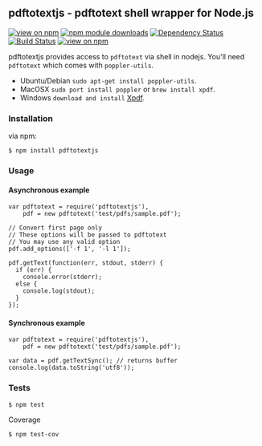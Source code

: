 ## pdftotextjs - pdftotext shell wrapper for Node.js

[![view on npm](http://img.shields.io/npm/v/pdftotextjs.svg)](https://www.npmjs.org/package/pdftotextjs)
[![npm module downloads](http://img.shields.io/npm/dt/pdftotextjs.svg)](https://www.npmjs.org/package/pdftotextjs)
[![Dependency Status](https://david-dm.org/fagbokforlaget/pdftotextjs.svg)](https://david-dm.org/fagbokforlaget/pdftotextjs)
[![Build Status](https://travis-ci.org/fagbokforlaget/pdftotextjs.svg)](https://travis-ci.org/fagbokforlaget/pdftotextjs)
[![view on npm](http://img.shields.io/npm/l/pdftotextjs.svg)](https://www.npmjs.org/package/pdftotextjs)


pdftotextjs provides access to `pdftotext` via shell in nodejs. You'll
need `pdftotext` which comes with `poppler-utils`.

* Ubuntu/Debian `sudo apt-get install poppler-utils`.
* MacOSX `sudo port install poppler` or `brew install xpdf`.
* Windows `download and install` [Xpdf](http://www.foolabs.com/xpdf/download.html).

### Installation

via npm:

```
$ npm install pdftotextjs
```

### Usage
#### Asynchronous example
```
var pdftotext = require('pdftotextjs'),
    pdf = new pdftotext('test/pdfs/sample.pdf');

// Convert first page only
// These options will be passed to pdftotext
// You may use any valid option
pdf.add_options(['-f 1', '-l 1']);

pdf.getText(function(err, stdout, stderr) {
  if (err) {
    console.error(stderr);
  else {
    console.log(stdout);
  }
});

```


#### Synchronous example
```
var pdftotext = require('pdftotextjs'),
    pdf = new pdftotext('test/pdfs/sample.pdf');

var data = pdf.getTextSync(); // returns buffer
console.log(data.toString('utf8'));
```

### Tests
```
$ npm test
```

Coverage

```
$ npm test-cov
```

